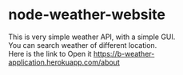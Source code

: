 # node-weather-website
This is very simple weather API, with a simple GUI.<br/>
You can search weather of different location.<br/>
Here is the link to Open it 
https://b-weather-application.herokuapp.com/about
